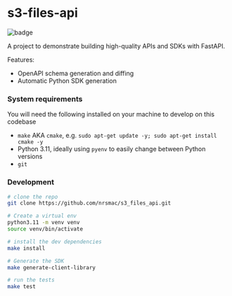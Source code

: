 # s3-files-api
![badge](https://github.com/nrsmac/s3-files-api/actions/workflows/build-test-publish.yaml/badge.svg)

A project to demonstrate building high-quality APIs and SDKs with FastAPI.

Features:
- OpenAPI schema generation and diffing
- Automatic Python SDK generation


### System requirements

You will need the following installed on your machine to develop on this codebase

- `make` AKA `cmake`, e.g. `sudo apt-get update -y; sudo apt-get install cmake -y`
- Python 3.11, ideally using `pyenv` to easily change between Python versions
- `git`

### Development

```bash
# clone the repo
git clone https://github.com/nrsmac/s3_files_api.git

# Create a virtual env
python3.11 -m venv venv
source venv/bin/activate

# install the dev dependencies
make install

# Generate the SDK
make generate-client-library

# run the tests
make test
```
